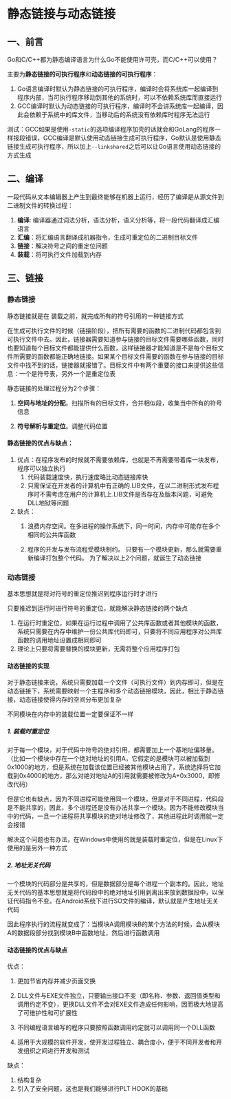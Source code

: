 # 静态链接与动态链接

## 一、前言

Go和C/C++都为静态编译语言为什么Go不能使用许可壳，而C/C++可以使用？

主要为**静态链接的可执行程序**和**动态链接的可执行程序**：

1. Go语言编译时默认为静态链接的可执行程序，编译时会将系统库一起编译到程序内部，当可执行程序移动到其他的系统时，可以不依赖系统库而直接运行
2. GCC编译时默认为动态链接的可执行程序，编译时不会讲系统库一起编译，因此会依赖于系统中的库文件，当移动后的系统没有依赖库时程序无法运行

测试：GCC如果是使用`-static`的选项编译程序加壳的话就会和GoLang的程序一样报段错误，GCC编译是默认使用动态链接生成可执行程序，Go默认是使用静态链接生成可执行程序，所以加上`--linkshared`之后可以让Go语言使用动态链接的方式生成 

## 二、编译

一段代码从文本编辑器上产生到最终能够在机器上运行，经历了编译是从源文件到二进制文件的转换过程：

1. **编译**: 编译器通过词法分析，语法分析，语义分析等，将一段代码翻译成汇编语言
2. **汇编**：将汇编语言翻译成机器指令，生成可重定位的二进制目标文件
3. **链接**：解决符号之间的重定位问题
4. **装载**：将可执行文件加载到内存

## 三、链接
### 静态链接

静态链接就是在 装载之前，就完成所有的符号引用的一种链接方式

在生成可执行文件的时候（链接阶段），把所有需要的函数的二进制代码都包含到可执行文件中去。因此，链接器需要知道参与链接的目标文件需要哪些函数，同时也要知道每个目标文件都能提供什么函数，这样链接器才能知道是不是每个目标文件所需要的函数都能正确地链接。如果某个目标文件需要的函数在参与链接的目标文件中找不到的话，链接器就报错了。目标文件中有两个重要的接口来提供这些信息：一个是符号表，另外一个是重定位表

静态链接的处理过程分为2个步骤：

1. **空间与地址的分配**。扫描所有的目标文件，合并相似段，收集当中所有的符号信息

2. **符号解析与重定位**。调整代码位置

#### 静态链接的优点与缺点：

1. 优点：在程序发布的时候就不需要依赖库，也就是不再需要带着库一块发布，程序可以独立执行
   1. 代码装载速度快，执行速度略比动态链接库快
   2. 只需保证在开发者的计算机中有正确的.LIB文件，在以二进制形式发布程序时不需考虑在用户的计算机上.LIB文件是否存在及版本问题，可避免DLL地狱等问题
2. 缺点：
   1. 浪费内存空间。在多进程的操作系统下，同一时间，内存中可能存在多个相同的公共库函数

   2. 程序的开发与发布流程受模块制约。 只要有一个模块更新，那么就需要重新编译打包整个代码。
       为了解决以上2个问题，就诞生了动态链接

### 动态链接

基本思想就是将对符号的重定位推迟到程序运行时才进行

只要推迟到运行时进行符号的重定位，就能解决静态链接的两个缺点

1. 在运行时重定位，如果在运行过程中调用了公共库函数或者其他模块的函数，系统只需要在内存中维护一份公共库代码即可，只要将不同应用程序对公共库函数的调用地址设置成相同即可
2. 理论上只要将需要替换的模块更新，无需将整个应用程序打包

#### 动态链接的实现

对于静态链接来说，系统只需要加载一个文件（可执行文件）到内存即可，但是在动态链接下，系统需要映射一个主程序和多个动态链接模块，因此，相比于静态链接，动态链接使得内存的空间分布更加复杂

不同模块在内存中的装载位置一定要保证不一样

##### 1. 装载时重定位

对于每一个模块，对于代码中符号的绝对引用，都需要加上一个基地址偏移量。（比如一个模块中存在一个绝对地址的引用A，它假定的是模块可以被加载到0x1000的地方，但是系统在加载该位置已经被其他模块占用了，系统选择将它加载到0x4000的地方，那么对绝对地址A的引用就需要被修改为A+0x3000，即修改代码）

但是它也有缺点，因为不同进程可能使用同一个模块，但是对于不同进程，代码段是不能共享的，因此，多个进程还是没有办法共享一个模块。因为不能修改模块当中的代码，一旦一个进程将共享模块的绝对地址修改了，其他进程此时调用就一定会报错

解决这个问题也有办法，在Windows中使用的就是装载时重定位，但是在Linux下使用的是另外一种方式

##### 2. 地址无关代码

一个模块的代码部分是共享的，但是数据部分是每个进程一个副本的。因此，地址无关代码的基本思想就是将代码段中的绝对地址引用剥离出来放到数据段中，以保证代码指令不变。在Android系统下进行SO文件的编译，默认就是产生地址无关代码

因此程序执行的流程就变成了：当模块A调用模块B的某个方法的时候，会从模块A的数据段部分找到模块B中函数地址，然后进行函数调用

#### 动态链接的优点与缺点

优点： 

1. 更加节省内存并减少页面交换
2. DLL文件与EXE文件独立，只要输出接口不变（即名称、参数、返回值类型和调用约定不变），更换DLL文件不会对EXE文件造成任何影响，因而极大地提高了可维护性和可扩展性

3. 不同编程语言编写的程序只要按照函数调用约定就可以调用同一个DLL函数

4. 适用于大规模的软件开发，使开发过程独立、耦合度小，便于不同开发者和开发组织之间进行开发和测试

缺点：

1. 结构复杂
2. 引入了安全问题，这也是我们能够进行PLT HOOK的基础





